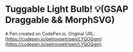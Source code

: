 # Tuggable Light Bulb! 💡(GSAP Draggable && MorphSVG)

A Pen created on CodePen.io. Original URL: [https://codepen.io/petrovpetr/pen/LYQOQgm](https://codepen.io/petrovpetr/pen/LYQOQgm).

